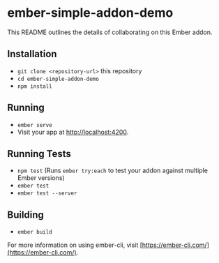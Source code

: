 # ember-simple-addon-demo

This README outlines the details of collaborating on this Ember addon.

## Installation

* `git clone <repository-url>` this repository
* `cd ember-simple-addon-demo`
* `npm install`

## Running

* `ember serve`
* Visit your app at [http://localhost:4200](http://localhost:4200).

## Running Tests

* `npm test` (Runs `ember try:each` to test your addon against multiple Ember versions)
* `ember test`
* `ember test --server`

## Building

* `ember build`

For more information on using ember-cli, visit [https://ember-cli.com/](https://ember-cli.com/).
